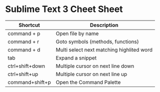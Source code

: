 # Sublime Text 3 Cheet Sheet

| Shortcut        | Description                               | 
| --------------- |-------------------------------------------|
| command + p     | Open file by name                         |
| command + r     | Goto symbols (methods, functions)         |
| command + d     | Multi select next matching highlited word |
| tab             | Expand a snippet                          |
| ctrl+shift+down | Multiple cursor on next line down         |
| ctrl+shift+up   | Multiple cursor on next line up           |
| command+shift+p | Open the Command Palette                  |

